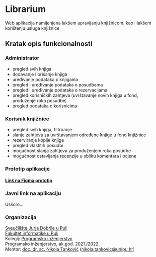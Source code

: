 # Librarium

Web aplikacija namijenjena lakšem upravljanju knjižnicom, kao i lakšem korištenju usluga knjižnice

## Kratak opis funkcionalnosti

### Administrator

* pregled svih knjiga
* dodavanje i brisanje knjiga
* uređivanje podataka o knjigama
* pregled i uređivanje podataka o posudbama
* pregled i uređivanje podataka o rezervacijama
* pregled korisničkih zahtjeva (uvrštavanje novih knjiga u fond, produženje roka posudbe)
* pregled podataka o korisnicima

### Korisnik knjižnice

* pregled svih knjiga, filtriranje
* slanje zahtjeva za uvrštavanjem određene knjige u fond knjižnice
* rezerviranje kopije knjige
* pregled vlastitih posudbi
* mogućnost slanja zahtjeva za produženjem roka posudbe
* mogućnost ostavljanja recenzije u obliku komentara i ocjene

### Prototip aplikacije
#### [Link na Figma prototip](https://www.figma.com/proto/FDMiOCGla9YrwEDiIl3a8o/Librarium?node-id=0%3A1&scaling=contain&page-id=0%3A1&starting-point-node-id=10%3A5&show-proto-sidebar=1)

### Javni link na aplikaciju
Uskoro...
<br />

### Organizacija
[Sveučilište Jurja Dobrile u Puli](https://www.unipu.hr/)  
[Fakultet informatike u Puli](https://fipu.unipu.hr/)  
Kolegij: [Programsko inženjerstvo](http://ntankovic.unipu.hr/pi)  
Programsko inženjerstvo, ak.god. 2021./2022.  
Mentor: [doc. dr. sc. Nikola Tanković](https://fipu.unipu.hr/fipu/nikola.tankovic) (nikola.tankovic@unipu.hr)
